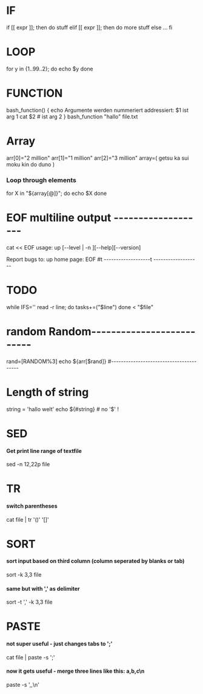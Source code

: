# IF
if [[ expr ]]; then
    do stuff
elif [[ expr ]]; then
    do more stuff
else
    ...
fi

# LOOP
for y in {1..99..2}; do
    echo $y
done

# FUNCTION
bash_function() {
    echo Argumente werden nummeriert addressiert: $1 ist arg 1
    cat $2 # ist arg 2
}
bash_function "hallo" file.txt

# Array
arr[0]="2 million"
arr[1]="1 million"
arr[2]="3 million"
array=( getsu ka sui moku kin do duno )
### Loop through elements
for X in "${array[@]}"; do
    echo $X
done


# EOF multiline output -------------------
cat << EOF
usage: up [--level <n>| -n <levels>][--help][--version]

Report bugs to: 
up home page:
EOF
#t -------------------t -------------------

# TODO
while IFS='' read -r line; do
    tasks+=("$line")
done < "$file"

# random Random--------------------------
rand=$[$RANDOM%3]
echo ${arr[$rand]}
#----------------------------------------

# Length of string 
string = 'hallo welt'
echo ${#string} # no '$' !

# SED
#### Get print line range of textfile
sed -n 12,22p file

# TR
#### switch parentheses
cat file | tr '()' '[]'


# SORT
#### sort input based on third column (column seperated by blanks or tab)
sort -k 3,3 file
#### same but with ',' as delimiter
sort -t ',' -k 3,3 file

# PASTE
#### not super useful - just changes tabs to ';'
cat file | paste -s ';'
#### now it gets useful - merge three lines like this: a,b,c\n
paste -s ',,\n'
